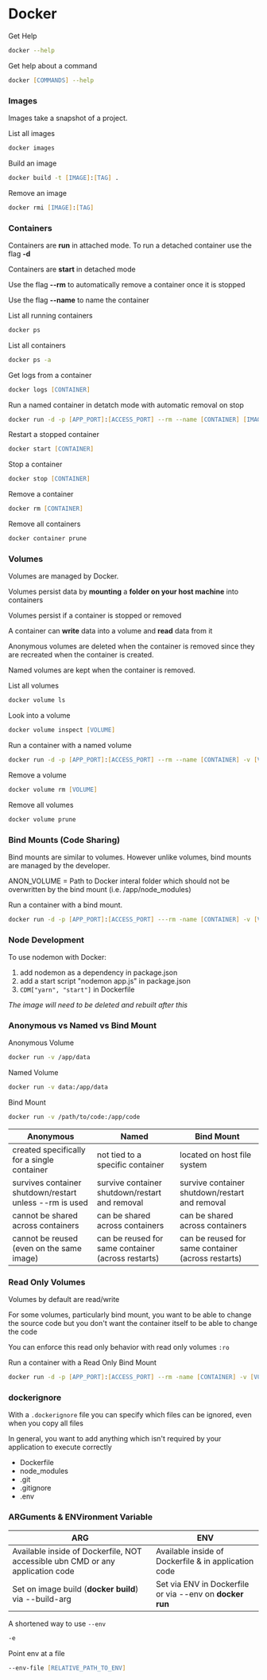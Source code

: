 # Docker

Get Help
```zsh
docker --help
```

Get help about a command
```zsh
docker [COMMANDS] --help
```

### Images

Images take a snapshot of a project.

List all images
```zsh
docker images
```

Build an image
```zsh
docker build -t [IMAGE]:[TAG] .
```

Remove an image
```zsh
docker rmi [IMAGE]:[TAG]
```

### Containers

Containers are **run** in attached mode. To run a detached container use the flag **-d**

Containers are **start** in detached mode

Use the flag **--rm** to automatically remove a container once it is stopped

Use the flag **--name** to name the container

List all running containers
```zsh
docker ps
```

List all containers
```zsh
docker ps -a
```

Get logs from a container
```zsh
docker logs [CONTAINER]
```

Run a named container in detatch mode with automatic removal on stop
```zsh
docker run -d -p [APP_PORT]:[ACCESS_PORT] --rm --name [CONTAINER] [IMAGE]:[TAG]
```

Restart a stopped container
```zsh
docker start [CONTAINER]
```

Stop a container
```zsh
docker stop [CONTAINER]
```

Remove a container
```zsh
docker rm [CONTAINER]
```

Remove all containers
```zsh
docker container prune
```

### Volumes

Volumes are managed by Docker.

Volumes persist data by **mounting** a **folder on your host machine** into containers

Volumes persist if a container is stopped or removed

A container can **write** data into a volume and **read** data from it

Anonymous volumes are deleted when the container is removed since they are recreated when the container is created.

Named volumes are kept when the container is removed.

List all volumes
```zsh
docker volume ls
```

Look into a volume
```zsh
docker volume inspect [VOLUME]
```

Run a container with a named volume
```zsh
docker run -d -p [APP_PORT]:[ACCESS_PORT] --rm --name [CONTAINER] -v [VOLUME]:[CONTAINER_PATH] [IMAGE]:[TAG]
```

Remove a volume
```zsh
docker volume rm [VOLUME]
```

Remove all volumes
```zsh
docker volume prune
```

### Bind Mounts (Code Sharing)

Bind mounts are similar to volumes. However unlike volumes, bind mounts are managed by the developer.

ANON_VOLUME = Path to Docker interal folder which should not be overwritten by the bind mount (i.e. /app/node_modules)

Run a container with a bind mount.
```zsh
docker run -d -p [APP_PORT]:[ACCESS_PORT] ---rm -name [CONTAINER] -v [VOLUME]:[CONTAINER_PATH] -v [ABSOLUTE_PATH_TO_PROJECT_FOLDER]:/app -v [ANON_VOLUME] [IMAGE]:[TAG]
```

### Node Development

To use nodemon with Docker:
1. add nodemon as a dependency in package.json
2. add a start script "nodemon app.js" in package.json
3. `CDM["yarn", "start"]` in Dockerfile

*The image will need to be deleted and rebuilt after this*

### Anonymous vs Named vs Bind Mount

Anonymous Volume
```zsh
docker run -v /app/data
```

Named Volume
```zsh
docker run -v data:/app/data
```

Bind Mount
```zsh
docker run -v /path/to/code:/app/code
```

Anonymous | Named | Bind Mount
---|---|---
created specifically for a single container | not tied to a specific container | located on host file system
survives container shutdown/restart unless --rm is used | survive container shutdown/restart and removal | survive container shutdown/restart and removal
cannot be shared across containers | can be shared across containers | can be shared across containers
cannot be reused (even on the same image) | can be reused for same container (across restarts) | can be reused for same container (across restarts)

### Read Only Volumes

Volumes by default are read/write

For some volumes, particularly bind mount, you want to be able to change the source code but you don't want the container itself to be able to change the code

You can enforce this read only behavior with read only volumes `:ro`

Run a container with a Read Only Bind Mount
```zsh
docker run -d -p [APP_PORT]:[ACCESS_PORT] --rm -name [CONTAINER] -v [VOLUME]:[CONTAINER_PATH] -v [ABSOLUTE_PATH_TO_PROJECT_FOLDER]:/app:ro -v /app/temp -v [ANON_VOLUME] [IMAGE]:[TAG]
```

### dockerignore

With a `.dockerignore` file you can specify which files can be ignored, even when you copy all files

In general, you want to add anything which isn't required by your application to execute correctly

* Dockerfile
* node_modules
* .git
* .gitignore
* .env

### ARGuments & ENVironment Variable

ARG | ENV
--- | ---
Available inside of Dockerfile, NOT accessible ubn CMD or any application code | Available inside of Dockerfile & in application code
Set on image build (**docker build**) via --build-arg | Set via ENV in Dockerfile or via --env on **docker run**

A shortened way to use `--env`
```zsh
-e
```

Point env at a file
```zsh
--env-file [RELATIVE_PATH_TO_ENV]
```
